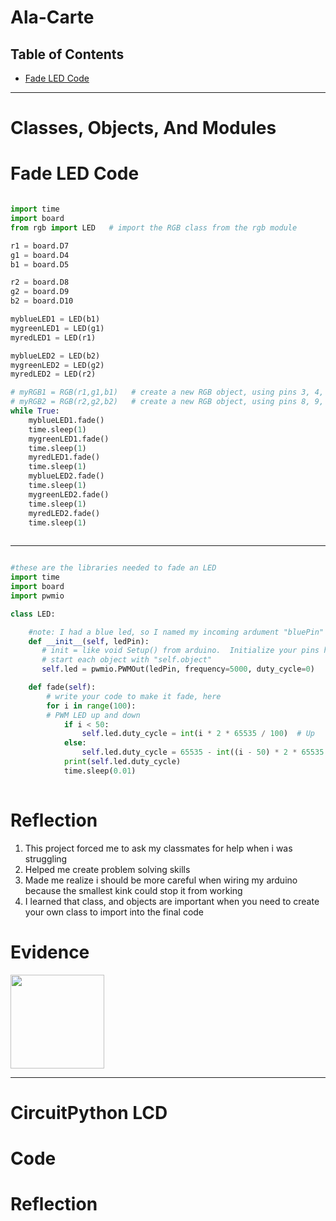 # Ala-Carte

## Table of Contents 
* [Fade LED Code](https://github.com/aniyahmoore28/Ala-Carte#fade-led-code)

---

# Classes, Objects, And Modules 

# Fade LED Code

```python

import time
import board
from rgb import LED   # import the RGB class from the rgb module

r1 = board.D7
g1 = board.D4
b1 = board.D5

r2 = board.D8
g2 = board.D9
b2 = board.D10

myblueLED1 = LED(b1)
mygreenLED1 = LED(g1)
myredLED1 = LED(r1)

myblueLED2 = LED(b2)
mygreenLED2 = LED(g2)
myredLED2 = LED(r2)

# myRGB1 = RGB(r1,g1,b1)   # create a new RGB object, using pins 3, 4, and 5
# myRGB2 = RGB(r2,g2,b2)   # create a new RGB object, using pins 8, 9, and 10
while True:
    myblueLED1.fade()
    time.sleep(1)
    mygreenLED1.fade()
    time.sleep(1)
    myredLED1.fade()
    time.sleep(1)
    myblueLED2.fade()
    time.sleep(1)
    mygreenLED2.fade()
    time.sleep(1)
    myredLED2.fade()
    time.sleep(1)
   
```

---------
```python

#these are the libraries needed to fade an LED
import time
import board
import pwmio

class LED:

    #note: I had a blue led, so I named my incoming ardument "bluePin"
    def __init__(self, ledPin):
       # init = like void Setup() from arduino.  Initialize your pins here
       # start each object with "self.object"
       self.led = pwmio.PWMOut(ledPin, frequency=5000, duty_cycle=0)

    def fade(self):
        # write your code to make it fade, here
        for i in range(100):
        # PWM LED up and down
            if i < 50:
                self.led.duty_cycle = int(i * 2 * 65535 / 100)  # Up
            else:
                self.led.duty_cycle = 65535 - int((i - 50) * 2 * 65535 / 100)
            print(self.led.duty_cycle)
            time.sleep(0.01)
            
  ```


# Reflection
1) This project forced me to ask my classmates for help when i was struggling 
2) Helped me create problem solving skills
3) Made me realize i should be more careful when wiring my arduino because the smallest kink could stop it from working
4) I learned that class, and objects are important when you need to create your own class to import into the final code

# Evidence
<img src="https://github.com/aniyahmoore28/Ala-Carte/blob/main/images/fed%20LED%20Gif.gif" width="150" />

--------

# CircuitPython LCD


# Code

# Reflection


